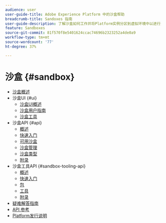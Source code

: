 ```yaml
---
audience: user
user-guide-title: Adobe Experience Platform 中的沙盒帮助
breadcrumb-title: Sandoxes 指南
user-guide-description: 了解沙盒如何工作并将Platform实例分区到虚拟环境中以进行开发、测试和应用程序部署。
feature: Sandboxes
source-git-commit: 81f570f8e5401624ccac74696b2323252a4de0a9
workflow-type: tm+mt
source-wordcount: '77'
ht-degree: 37%

---
```



# 沙盒 {#sandbox}

* [沙盒概述](home.md)
* 沙盒UI {#ui}
   * [沙盒UI概述](ui/overview.md)
   * [沙盒用户指南](ui/user-guide.md)
   * [沙盒工具](ui/sandbox-tooling.md)
* 沙盒API {#api}
   * [概述](api/overview.md)
   * [快速入门](api/getting-started.md)
   * [可用沙盒](api/available.md)
   * [沙盒管理](api/sandboxes.md)
   * [沙盒类型](api/types.md)
   * [附录](api/appendix.md)
* 沙盒工具API {#sandbox-tooling-api}
   * [概述](sandbox-tooling-api/overview.md)
   * [快速入门](sandbox-tooling-api/getting-started.md)
   * [包](sandbox-tooling-api/packages.md)
   * [工具](sandbox-tooling-api/tools.md)
   * [附录](sandbox-tooling-api/appendix.md)
* [疑难解答指南](troubleshooting-guide.md)
* [API 参考](https://www.adobe.io/experience-platform-apis/references/sandbox)
* [Platform发行说明](https://www.adobe.com/go/platform-release-notes_cn)